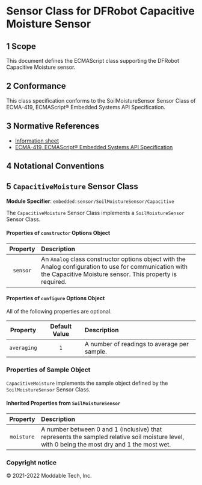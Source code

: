 # Sensor Class for DFRobot Capacitive Moisture Sensor

## 1 Scope

This document defines the ECMAScript class supporting the DFRobot Capacitive Moisture sensor.

## 2 Conformance

This class specification conforms to the SoilMoistureSensor Sensor Class of ECMA-419, ECMAScript® Embedded Systems API Specification.

## 3 Normative References

- [Information sheet](https://wiki.dfrobot.com/Capacitive_Soil_Moisture_Sensor_SKU_SEN0193)
- [ECMA-419, ECMAScript® Embedded Systems API Specification](https://419.ecma-international.org)

## 4 Notational Conventions

## 5 `CapacitiveMoisture` Sensor Class

**Module Specifier**: `embedded:sensor/SoilMoistureSensor/Capacitive`

The `CapacitiveMoisture` Sensor Class implements a `SoilMoistureSensor` Sensor Class.

#### Properties of `constructor` Options Object

| Property | Description |
| :---: | :--- |
| `sensor` | An `Analog` class constructor options object with the Analog configuration to use for communication with the Capacitive Moisture sensor. This property is required.

#### Properties of `configure` Options Object

All of the following properties are optional.

| Property | Default Value | Description |
| :---: | :---: | :--- |
| `averaging` | `1` | A number of readings to average per sample.

### Properties of Sample Object
`CapacitiveMoisture` implements the sample object defined by the `SoilMoistureSensor` Sensor Class.

#### Inherited Properties from `SoilMoistureSensor`

| Property | Description |
| :---: | :--- |
| `moisture` | A number between 0 and 1 (inclusive) that represents the sampled relative soil moisture level, with 0 being the most dry and 1 the most wet.

### Copyright notice

© 2021-2022 Moddable Tech, Inc.


